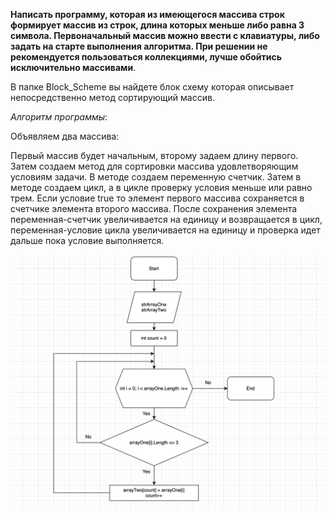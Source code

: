 **Написать программу, которая из имеющегося массива строк формирует массив из строк, длина которых меньше либо равна 3 символа. Первоначальный массив можно ввести с клавиатуры, либо задать на старте выполнения алгоритма. При решении не рекомендуется пользоваться коллекциями, лучше обойтись исключительно массивами**.

В папке Block_Scheme вы найдете блок схему которая описывает непосредственно метод сортирующий массив.

*Алгоритм программы*:

Объявляем два массива:

Первый массив будет начальным, второму задаем длину первого. Затем создаем метод для сортировки массива удовлетворяющим условиям задачи. В методе создаем переменную счетчик. Затем в методе создаем цикл, а в цикле проверку условия меньше или равно трем. Если условие true то элемент первого массива сохраняется в счетчике элемента второго массива. После сохранения элемента переменная-счетчик увеличивается на единицу и возвращается в цикл, переменная-условие цикла увеличивается на единицу и проверка идет дальше пока условие выполняется.

![Блок-схема](./Block%20chema/%D0%91%D0%BB%D0%BE%D0%BA-%D1%81%D1%85%D0%B5%D0%BC%D0%B0.png)
